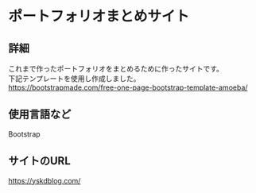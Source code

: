 # ポートフォリオまとめサイト

## 詳細
これまで作ったポートフォリオをまとめるために作ったサイトです。  
下記テンプレートを使用し作成しました。  
https://bootstrapmade.com/free-one-page-bootstrap-template-amoeba/

## 使用言語など
Bootstrap

## サイトのURL
https://yskdblog.com/